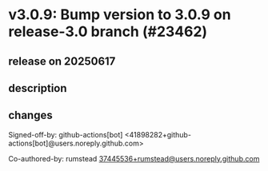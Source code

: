 # v3.0.9: Bump version to 3.0.9 on release-3.0 branch (#23462)

## release on 20250617
## description
## changes
Signed-off-by: github-actions[bot] <41898282+github-actions[bot]@users.noreply.github.com>  

Co-authored-by: rumstead <a href="mailto:37445536+rumstead@users.noreply.github.com">37445536+rumstead@users.noreply.github.com</a>

